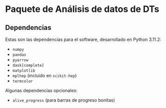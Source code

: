 # Paquete de Análisis de datos de DTs
## Dependencias
Estas son las dependencias para el software, desarrollado en Python 3.11.2:
- `numpy`
- `pandas`
- `pyarrow`
- `dask[complete]`
- `matplotlib`
- `mplhep` (incluido en `scikit-hep`)
- `termcolor`

Algunas dependencias opcionales:
- `alive_progress` (para barras de progreso bonitas)